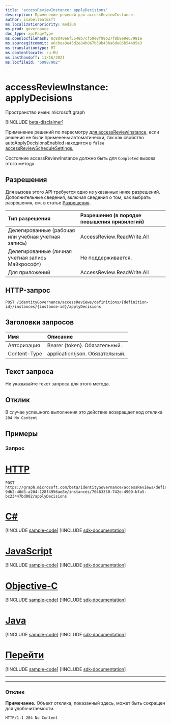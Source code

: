```yaml
---
title: 'accessReviewInstance: applyDecisions'
description: Применение решений для accessReviewInstance.
author: isabelleatmsft
ms.localizationpriority: medium
ms.prod: governance
doc_type: apiPageType
ms.openlocfilehash: 8c8d40e6f5548b7cf59e8f99b27f8b8e9e67981e
ms.sourcegitcommit: a6cbea0e45d2e84b867b59b43ba6da86b54495a3
ms.translationtype: MT
ms.contentlocale: ru-RU
ms.lasthandoff: 11/16/2021
ms.locfileid: "60987902"
---
```

# <a name="accessreviewinstance-applydecisions"></a>accessReviewInstance: applyDecisions

Пространство имен: microsoft.graph

[!INCLUDE [beta-disclaimer](../../includes/beta-disclaimer.md)]

Применение решений по пересмотру [для accessReviewInstance,](../resources/accessreviewinstance.md) если решения не были применены автоматически, так как свойство autoApplyDecisionsEnabled находится в `false` [accessReviewScheduleSettings.](../resources/accessreviewschedulesettings.md)

Состояние accessReviewInstance должно быть для `Completed` вызова этого метода.

## <a name="permissions"></a>Разрешения
Для вызова этого API требуется одно из указанных ниже разрешений. Дополнительные сведения, включая сведения о том, как выбрать разрешения, см. в статье [Разрешения](/graph/permissions-reference).

|Тип разрешения                        | Разрешения (в порядке повышения привилегий)              |
|:--------------------------------------|:---------------------------------------------------------|
|Делегированные (рабочая или учебная учетная запись)     | AccessReview.ReadWrite.All |
|Делегированные (личная учетная запись Майкрософт)|Не поддерживается.|
|Для приложений                            | AccessReview.ReadWrite.All |

## <a name="http-request"></a>HTTP-запрос
<!-- { "blockType": "ignored" } -->
```http
POST /identityGovernance/accessReviews/definitions/{definition-id}/instances/{instance-id}/applyDecisions
```

## <a name="request-headers"></a>Заголовки запросов
|Имя|Описание|
|:---|:---|
|Авторизация|Bearer {token}. Обязательный.|
|Content-Type|application/json. Обязательный.|

## <a name="request-body"></a>Текст запроса
Не указывайте текст запроса для этого метода.

## <a name="response"></a>Отклик
В случае успешного выполнения это действие возвращает код отклика `204 No Content`.

## <a name="examples"></a>Примеры

### <a name="request"></a>Запрос

# <a name="http"></a>[HTTP](#tab/http)
<!-- {
  "blockType": "request",
  "name": "accessreviewinstance_applydecisions"
}
-->
```http
POST https://graph.microsoft.com/beta/identityGovernance/accessReviews/definitions/04e5c3b2-9db2-40d3-a204-128f4956ae8e/instances/70463350-742e-4909-bfa5-bc23447bd002/applyDecisions
```
# <a name="c"></a>[C#](#tab/csharp)
[!INCLUDE [sample-code](../includes/snippets/csharp/accessreviewinstance-applydecisions-csharp-snippets.md)]
[!INCLUDE [sdk-documentation](../includes/snippets/snippets-sdk-documentation-link.md)]

# <a name="javascript"></a>[JavaScript](#tab/javascript)
[!INCLUDE [sample-code](../includes/snippets/javascript/accessreviewinstance-applydecisions-javascript-snippets.md)]
[!INCLUDE [sdk-documentation](../includes/snippets/snippets-sdk-documentation-link.md)]

# <a name="objective-c"></a>[Objective-C](#tab/objc)
[!INCLUDE [sample-code](../includes/snippets/objc/accessreviewinstance-applydecisions-objc-snippets.md)]
[!INCLUDE [sdk-documentation](../includes/snippets/snippets-sdk-documentation-link.md)]

# <a name="java"></a>[Java](#tab/java)
[!INCLUDE [sample-code](../includes/snippets/java/accessreviewinstance-applydecisions-java-snippets.md)]
[!INCLUDE [sdk-documentation](../includes/snippets/snippets-sdk-documentation-link.md)]

# <a name="go"></a>[Перейти](#tab/go)
[!INCLUDE [sample-code](../includes/snippets/go/accessreviewinstance-applydecisions-go-snippets.md)]
[!INCLUDE [sdk-documentation](../includes/snippets/snippets-sdk-documentation-link.md)]

---


---

### <a name="response"></a>Отклик
**Примечание.** Объект отклика, показанный здесь, может быть сокращен для удобочитаемости.
<!-- {
  "blockType": "response",
  "truncated": true
}
-->
``` http
HTTP/1.1 204 No Content
```
